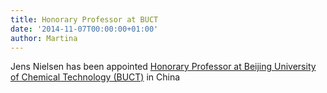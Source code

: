 ```yaml
---
title: Honorary Professor at BUCT
date: '2014-11-07T00:00:00+01:00'
author: Martina
---
```

Jens Nielsen has been appointed [Honorary Professor at Beijing University of Chemical Technology (BUCT)](http://www.sysbio.se/pics/HProf_Beijing.jpg) in China
